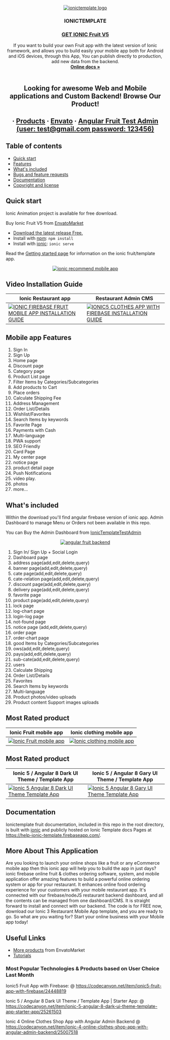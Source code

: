 
<p align="center">
  <a href="https://codecanyon.net/user/captain96778/portfolio">
    <img src="https://github.com/ionictemplate-app/ionic-animation/blob/master/src/assets/images/logo.png" alt="ionictemplate logo">
  </a>
</p>
<h3 align="center">IONICTEMPLATE</h3>

 <a href="https://codecanyon.net/item/ionic5-fruit-app-with-firebase/24448819"> <h3 align="center">GET IONIC Fruit V5 </h3> </a>

<p align="center">
 If you want to build your own Fruit app with the latest version of Ionic framework, and allows you to build easily your mobile app both for Android and iOS devices, through this App, You can publish directly to production, add new data from the backend.
  <br>
  <a href="https://help-ionic-template.firebaseapp.com/"><strong>Online  docs »</strong></a>
  <br>
  <br>
  </p>
  <h2 align="center"> Looking for awesome Web and Mobile applications and Custom  Backend! Browse Our Product!</h2> 
  <h2 align="center">
  ·
  <a href="https://codecanyon.net/user/captain96778/portfolio">Products</a>
  ·
  <a href="https://codecanyon.net/user/captain96778/portfolio">Envato</a>
    ·
    <a href="https://fruit-angular-admin-app.firebaseapp.com">Angular Fruit Test Admin (user: test@gmail.com password: 123456)</a>
  </h2>

## Table of contents

- [Quick start](#quick-start)
- [Features](#mobile-app-features)
- [What's included](#whats-included)
- [Bugs and feature requests](#bugs-and-feature-requests)
- [Documentation](#documentation)
- [Copyright and license](#copyright-and-license)

## Quick start

Ionic Animation project is available for free download. 

Buy Ionic Fruit V5 from [EnvatoMarket](https://codecanyon.net/item/ionic5-fruit-app-with-firebase/24448819)

- [Download the latest release Free.](https://ionic-app-angular-assets.firebaseapp.com/assets/fruit/fruit.apk)
- Install with [npm](https://www.npmjs.com/): `npm install`
- Install with [ionic](https://ionicframework.com/): `ionic serve`

Read the [Getting started page](https://help-ionic-template.firebaseapp.com/) for information on the ionic fruit/template app.

<p align="center">
  <a href="https://codecanyon.net/user/captain96778/portfolio">
    <img src="https://github.com/ionictemplate-app/ionic-animation/blob/master/src/assets/images/demo/recommand.jpg" alt="ionic recommend mobile app">
  </a>
</p>

## Video Installation Guide 
| Ionic Restaurant app  | Restaurant Admin CMS |
| ------------- | ------------- |
| [![IONIC FIREBASE FRUIT MOBILE APP INSTALLATION GUIDE](https://github.com/ionictemplate-app/ionic-animation/blob/master/src/assets/images/demo/ionic-fruit.jpg)](https://youtu.be/V1O1bkcjpcA) | [![IONIC5 CLOTHES APP WITH FIREBASE INSTALLATION GUIDE](https://github.com/ionictemplate-app/ionic-animation/blob/master/src/assets/images/demo/ionic-clothes.jpg)](https://youtu.be/h7UD0k44J78)|

## Mobile app Features

1. Sign In
2. Sign Up
3. Home page
4. Discount page
5. Category page
6. Product List page
7. Filter Items by Categories/Subcategories
8. Add products to Cart
9. Place orders
10. Calculate Shipping Fee
11. Address Management
12. Order List/Details
13. Wishlist/Favorites
14. Search Items by keywords
15. Favorite Page
16. Payments with Cash
17. Multi-language
18. PWA support
19. SEO Friendly
20. Card Page
21. My center page
22. notice page
23. product detail page
24. Push Notifications
25. video play.
26. photos 
27. more...

## What's included

Within the download you'll find angular firebase version of ionic app. Admin Dashboard to manage Menu or Orders not been available in this repo. 

You can Buy the Admin Dashboard from [IonicTemplateTestAdmin](https://fruit-angular-admin-app.firebaseapp.com/)

<p align="center">
  <a href="https://codecanyon.net/item/ionic5-fruit-app-with-firebase/24448819">
    <img src="https://github.com/ionictemplate-app/ionic-animation/blob/master/src/assets/images/demo/admin.jpg" alt="angular fruit  backend">
  </a>
</p>

1. Sign In/ Sign Up + Social Login
2. Dashboard page
3. address page(add,edit,delete,query)
4. banner page(add,edit,delete,query)
5. cate page(add,edit,delete,query)
6. cate-relation page(add,edit,delete,query)
7. discount page(add,edit,delete,query)
8. delivery page(add,edit,delete,query)
9. favorite page
10. product page(add,edit,delete,query)
11. lock page
12. log-chart page
13. login-log page
14. not-found page
15. notice page (add,edit,delete,query)
16. order page
17. order-chart page
18. good Items by Categories/Subcategories
19. ows(add,edit,delete,query)
20. pays(add,edit,delete,query)
21. sub-cate(add,edit,delete,query)
22. users
23. Calculate Shipping
24. Order List/Details
25. Favorites
26. Search Items by keywords
27. Multi-language
28. Product photos/video uploads
29. Product content Support images uploads

## Most Rated product 

| Ionic Fruit mobile app  | Ionic clothing mobile app |
| ------------- | ------------- |
| <a href="https://codecanyon.net/item/ionic5-fruit-app-with-firebase/24448819" rel="Ionic Fruit mobile app">![Ionic Fruit mobile app](https://github.com/ionictemplate-app/ionic-animation/blob/master/src/assets/images/demo/ionic-fruit.jpg) </a> |  <a href="https://codecanyon.net/item/ionic-4-online-clothes-shop-app-with-angular-admin-backend/25007518" rel="Ionic clothing mobile app"> ![Ionic clothing mobile app](https://github.com/ionictemplate-app/ionic-animation/blob/master/src/assets/images/demo/ionic-clothes.jpg) </a>| 

## Most Rated  product 

| Ionic 5 / Angular 8 Dark UI Theme / Template App  | Ionic 5 / Angular 8 Gary UI Theme / Template App |
| ------------- | ------------- |
| <a href="https://codecanyon.net/item/ionic-5-angular-8-dark-ui-theme-template-app-starter-app/25261503" rel="Ionic 5 / Angular 8 Dark UI Theme / Template App">![Ionic 5 Angular 8 Dark UI Theme Template App](https://github.com/ionictemplate-app/ionic-animation/blob/master/src/assets/images/demo/ionic-dark.jpg) </a> |  <a href="https://codecanyon.net/item/ionic-5-angular-8-gray-ui-theme-template-app-starter-app/25267829" rel="Ionic 5 angular 8 gray theme  Mobile app UI"> ![Ionic 5  Angular 8 Gary UI Theme  Template App ](https://github.com/ionictemplate-app/ionic-animation/blob/master/src/assets/images/demo/ionic-gary.jpg) </a>| 

## Documentation

Ionictemplate fruit documentation, included in this repo in the root directory, is built with [ionic](https://ionicframework.com/) and publicly hosted on Ionic Template docs Pages at <https://help-ionic-template.firebaseapp.com/>.

## More About This Application

Are you looking to launch your online shops like a fruit or any eCommerce mobile app then this ionic app will help you to build the app in just days? ionic firebase online fruit & clothes ordering software, system, and mobile application offer amazing features to build a powerful online ordering system or app for your restaurant. It enhances online food ordering experience for your customers with your mobile restaurant app. It's connected with our firebase/nodeJS restaurant backend dashboard, and all the contents can be managed from one dashboard/CMS. It is straight forward to install and connect with our backend. The code is for FREE now, download our Ionic 3 Restaurant Mobile App template, and you are ready to go. So what are you waiting for? Start your online business with your Mobile app today!


## Useful Links

- [More products](https://codecanyon.net/user/captain96778/portfolio) from EnvatoMarket
- [Tutorials](https://www.youtube.com/channel/UCVCFQPnGAwAEzKotkGEFC4Q)


### Most Popular Technologies & Products based on User Choice Last Month

Ionic5 Fruit App with Firebase: @ https://codecanyon.net/item/ionic5-fruit-app-with-firebase/24448819

Ionic 5 / Angular 8 Dark UI Theme / Template App | Starter App:  @ https://codecanyon.net/item/ionic-5-angular-8-dark-ui-theme-template-app-starter-app/25261503

Ionic 4 Online Clothes Shop App with Angular Admin Backend @ https://codecanyon.net/item/ionic-4-online-clothes-shop-app-with-angular-admin-backend/25007518
